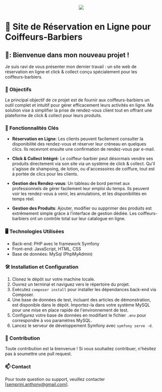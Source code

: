 <p align="center">
  <a href="https://skillicons.dev">
    <img src="https://skillicons.dev/icons?i=git,php,symfony,css,html,js,mysql" />
  </a>
</p>


# 💈 Site de Réservation en Ligne pour Coiffeurs-Barbiers

## 👋: Bienvenue dans mon nouveau projet !

Je suis ravi de vous présenter mon dernier travail : un site web de réservation en ligne et click & collect conçu spécialement pour les coiffeurs-barbiers.

### :dart: Objectifs

Le principal objectif de ce projet est de fournir aux coiffeurs-barbiers un outil complet et intuitif pour gérer efficacement leurs activités en ligne. Ma solution vise à simplifier la prise de rendez-vous client tout en offrant une plateforme de click & collect pour leurs produits.

### :memo: Fonctionnalités Clés

- **Réservation en Ligne**: Les clients peuvent facilement consulter la disponibilité des rendez-vous et réserver leur créneau en quelques clics. Ils recevront ensuite une confirmation de rendez-vous par e-mail.
  
- **Click & Collect Intégré**: Le coiffeur-barbier peut désormais vendre ses produits directement via son site via un système de click & collect. Qu'il s'agisse de shampoing, de lotion, ou d'accessoires de coiffure, tout est à portée de clics pour les clients.
  
- **Gestion des Rendez-vous**: Un tableau de bord permet aux professionnels de gérer facilement leur emploi du temps. Ils peuvent voir les rendez-vous à venir, les annulations, et les disponibilités en temps réel.
  
- **Gestion des Produits**: Ajouter, modifier ou supprimer des produits est extrêmement simple grâce à l’interface de gestion dédiée. Les coiffeurs-barbiers ont un contrôle total sur leur catalogue en ligne.


### 🖥️ Technologies Utilisées

- Back-end: PHP avec le framework Symfony
- Front-end: JavaScript, HTML, CSS
- Base de données: MySql (PhpMyAdmin)

### 🛠️ Installation et Configuration

1. Clonez le dépôt sur votre machine locale.
2. Ouvrez un terminal et naviguez vers le répertoire du projet.
3. Exécutez `composer install` pour installer les dépendances back-end via Composer.
5. Une base de données de test, incluant des articles de démonstration, est disponible dans le dépôt. Importez-la dans votre système MySQL pour une mise en place rapide de l'environnement de test.
6. Configurez votre base de données en modifiant le fichier `.env` pour correspondre à vos paramètres MySQL.
7. Lancez le serveur de développement Symfony avec `symfony serve -d`.

### 🤝 Contribution

Toute contribution est la bienvenue ! Si vous souhaitez contribuer, n'hésitez pas à soumettre une pull request.

### 📫 Contact

Pour toute question ou support, veuillez contacter [semprini.anthony@gmail.com].
